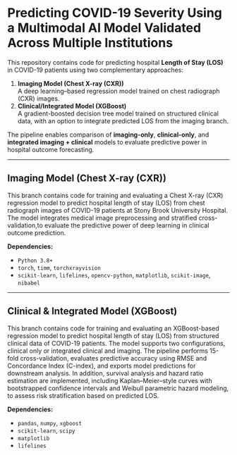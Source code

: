 # Predicting COVID-19 Severity Using a Multimodal AI Model Validated Across Multiple Institutions

This repository contains code for predicting hospital **Length of Stay (LOS)** in COVID-19 patients using two complementary approaches:  

1. **Imaging Model (Chest X-ray (CXR))**  
   A deep learning–based regression model trained on chest radiograph (CXR) images.  
2. **Clinical/Integrated Model (XGBoost)**  
   A gradient-boosted decision tree model trained on structured clinical data, with an option to integrate predicted LOS from the imaging branch.  

The pipeline enables comparison of **imaging-only**, **clinical-only**, and **integrated imaging + clinical** models to evaluate predictive power in hospital outcome forecasting.

---

## Imaging Model (Chest X-ray (CXR))

This branch contains code for training and evaluating a Chest X-ray (CXR) regression model to predict hospital length of stay (LOS) from chest radiograph images of COVID-19 patients at Stony Brook University Hospital. The model integrates medical image preprocessing and stratified cross-validation,to evaluate the predictive power of deep learning in clinical outcome prediction.

**Dependencies:**  
- `Python 3.8+`  
- `torch`, `timm`, `torchxrayvision`  
- `scikit-learn`, `lifelines`, `opencv-python`, `matplotlib`, `scikit-image`, `nibabel`

---

## Clinical & Integrated Model (XGBoost)

This branch contains code for training and evaluating an XGBoost-based regression model to predict hospital length of stay (LOS) from structured clinical data of COVID-19 patients. The model supports two configurations, clinical only or integrated clinical and imaging. The pipeline performs 15-fold cross-validation, evaluates predictive accuracy using RMSE and Concordance Index (C-index), and exports model predictions for downstream analysis. In addition, survival analysis and hazard ratio estimation are implemented, including Kaplan–Meier–style curves with bootstrapped confidence intervals and Weibull parametric hazard modeling, to assess risk stratification based on predicted LOS.

**Dependencies:**  
- `pandas`, `numpy`, `xgboost`  
- `scikit-learn`, `scipy`  
- `matplotlib`  
- `lifelines`  
